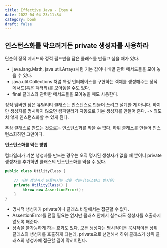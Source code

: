 ```yaml
---
title: Effective Java - Item 4
date: 2022-04-04 23:11:84
category: book
draft: false
---
```


## 인스턴스화를 막으려거든 private 생성자를 사용하라

단순히 정적 메서드와 정적 필드만을 담은 클래스를 만들고 싶을 때가 있다.

- java.lang.Math, java.util.Arrays처럼 기본 값이나 배열 관련 메서드들을 모아 놓을 수 있다.
- java.util.Collections 처럼 특정 인터페이스를 구현하는 객체를 생성해주는 정적 메서드(혹은 팩터리)를 모아놓을 수도 있다.
- final 클래스와 관련한 메서드들을 모아놓을 때도 사용한다.

정적 멤버만 담은 유틸리티 클래스는 인스턴스로 만들어 쓰려고 설계한 게 아니다. 하지만 생성자를 명시하지 않으면 컴파일러가 자동으로 기본 생성자를 만들어 준다. -> 의도치 않게 인스턴스화할 수 있게 된다.

추상 클래스로 만드는 것으로는 인스턴스화를 막을 수 없다. 하위 클래스를 만들어 인스턴스화하면 그만이다.

**인스턴스화를 막는 방법**

컴파일러가 기본 생성자를 만드는 경우는 오직 명시된 생성자가 없을 때 뿐이니  private 생성자를 추가하면 클래스의 인스턴스화를 막을 수 있다.

```java
public class UtilityClass {
    
    // 기본 생성자가 만들어지는 것을 막는다(인스턴스 방지용)
    private UtilityClass() {
        throw new AssertionError();
    }
}
```

- 명시적 생성자가 private이니 클래스 바깥에서는 접근할 수 없다. 
- AssertionError를 던질 필요는 없지만 클래스 안에서 실수라도 생성자를 호출하지 않도록 해준다.
- 상속을 불가능하게 하는 효과도 있다. 모든 생성자는 명시적이든 묵시적이든 상위 클래스의 생성자를 호출하게 되는데, private으로 선언해서 하위 클래스가 상위 클래스의 생성자에 접근할 길이 막혀버린다.